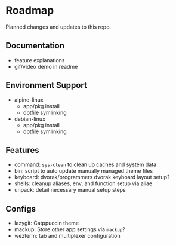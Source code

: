 # Roadmap

Planned changes and updates to this repo.

## Documentation

- feature explanations
- gif/video demo in readme

## Environment Support

- alpine-linux
  - app/pkg install
  - dotfile symlinking
- debian-linux
  - app/pkg install
  - dotfile symlinking

## Features

- command: `sys-clean` to clean up caches and system data
- bin: script to auto update manually managed theme files
- keyboard: dvorak/programmers dvorak keyboard layout setup?
- shells: cleanup aliases, env, and function setup via aliae
- unpack: detail necessary manual setup steps

## Configs

- lazygit: Catppuccin theme
- mackup: Store other app settings via `mackup`?
- wezterm: tab and multiplexer configuration
